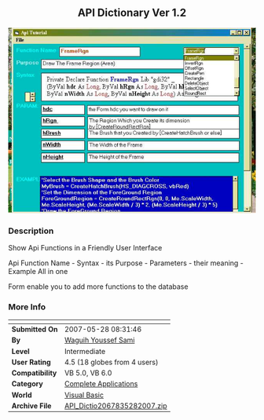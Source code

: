 ﻿<div align="center">

## API Dictionary Ver 1\.2

<img src="PIC20075271442447059.jpg">
</div>

### Description

Show Api Functions in a Friendly User Interface

Api Function Name - Syntax - its Purpose - Parameters - their meaning - Example All in one

Form enable you to add more functions to the database
 
### More Info
 


<span>             |<span>
---                |---
**Submitted On**   |2007-05-28 08:31:46
**By**             |[Waguih Youssef Sami](https://github.com/Planet-Source-Code/PSCIndex/blob/master/ByAuthor/waguih-youssef-sami.md)
**Level**          |Intermediate
**User Rating**    |4.5 (18 globes from 4 users)
**Compatibility**  |VB 5\.0, VB 6\.0
**Category**       |[Complete Applications](https://github.com/Planet-Source-Code/PSCIndex/blob/master/ByCategory/complete-applications__1-27.md)
**World**          |[Visual Basic](https://github.com/Planet-Source-Code/PSCIndex/blob/master/ByWorld/visual-basic.md)
**Archive File**   |[API\_Dictio2067835282007\.zip](https://github.com/Planet-Source-Code/waguih-youssef-sami-api-dictionary-ver-1-2__1-68683/archive/master.zip)








